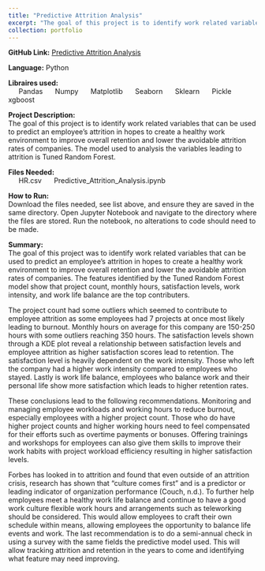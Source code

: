 ```yaml
---
title: "Predictive Attrition Analysis"
excerpt: "The goal of this project is to identify work related variables that can be used to predict an employee’s attrition in hopes to create a healthy work environment to improve overall retention and lower the avoidable attrition rates of companies. The model used to analysis the variables leading to attrition is Tuned Random Forest. "
collection: portfolio
---
```


**GitHub Link:** [Predictive Attrition Analysis](https://github.com/laurenthompson4477/laurenthompson4477.github.io/tree/main/Employee_Attrition_Predictive)

**Language:** Python

**Libraires used:**<br>
&ensp;&ensp;&ensp;Pandas
&ensp;&ensp;&ensp;Numpy
&ensp;&ensp;&ensp;Matplotlib
&ensp;&ensp;&ensp;Seaborn
&ensp;&ensp;&ensp;Sklearn
&ensp;&ensp;&ensp;Pickle
&ensp;&ensp;&ensp;xgboost

**Project Description:**<br>
The goal of this project is to identify work related variables that can be used to predict an employee’s attrition in hopes to create a healthy work environment to improve overall retention and lower the avoidable attrition rates of companies. The model used to analysis the variables leading to attrition is Tuned Random Forest. 

**Files Needed:**<br>
&ensp;&ensp;&ensp;HR.csv
&ensp;&ensp;&ensp;Predictive_Attrition_Analysis.ipynb

**How to Run:**<br>
Download the files needed, see list above, and ensure they are saved in the same directory. Open Jupyter Notebook and navigate to the directory where the files are stored. Run the notebook, no alterations to code should need to be made. 

**Summary:**<br>
The goal of this project was to identify work related variables that can be used to predict an employee’s attrition in hopes to create a healthy work environment to improve overall retention and lower the avoidable attrition rates of companies. The features identified by the Tuned Random Forest model show that project count, monthly hours, satisfaction levels, work intensity, and work life balance are the top contributers. 

The project count had some outliers which seemed to contribute to employee attrition as some employees had 7 projects at once most likely leading to burnout. Monthly hours on average for this company are 150-250 hours with some outliers reaching 350 hours. The satisfaction levels shown through a KDE plot reveal a relationship between satisfaction levels and employee attrition as higher satisfaction scores lead to retention. The satisfaction level is heavily dependent on the work intensity. Those who left the company had a higher work intensity compared to employees who stayed. Lastly is work life balance, employees who balance work and their personal life show more satisfaction which leads to higher retention rates.

These conclusions lead to the following recommendations. Monitoring and managing employee workloads and working hours to reduce burnout, especially employees with a higher project count. Those who do have higher project counts and higher working hours need to feel compensated for their efforts such as overtime payments or bonuses. Offering trainings and workshops for employees can also give them skills to improve their work habits with project workload efficiency resulting in higher satisfaction levels. 

Forbes has looked in to attrition and found that even outside of an attrition crisis, research has shown that “culture comes first” and is a predictor or leading indicator of organization performance (Couch, n.d.). To further help employees meet a healthy work life balance and continue to have a good work culture flexible work hours and arrangements such as teleworking should be considered. This would allow employees to craft their own schedule within means, allowing employees the opportunity to balance life events and work. The last recommendation is to do a semi-annual check in using a survey with the same fields the predictive model used. This will allow tracking attrition and retention in the years to come and identifying what feature may need improving.

